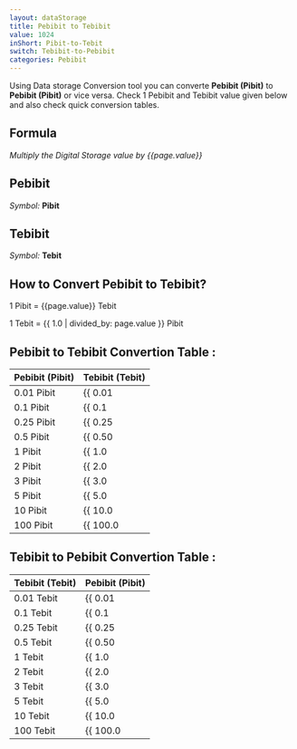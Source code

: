 ```yaml
---
layout: dataStorage
title: Pebibit to Tebibit
value: 1024
inShort: Pibit-to-Tebit
switch: Tebibit-to-Pebibit
categories: Pebibit
---
```


Using Data storage Conversion tool you can converte **Pebibit (Pibit)** to **Pebibit (Pibit)** or vice versa. Check 1 Pebibit and Tebibit value given below and also check quick conversion tables.

## Formula
*Multiply the Digital Storage value by {{page.value}}*

## Pebibit
*Symbol:* **Pibit**

## Tebibit
*Symbol:* **Tebit**

## How to Convert Pebibit to Tebibit?

1 Pibit = {{page.value}} Tebit

1 Tebit = {{ 1.0 | divided_by: page.value }} Pibit


## Pebibit to Tebibit Convertion Table :

| Pebibit (Pibit) | Tebibit (Tebit) |
| ---- | ---- |
| 0.01 Pibit | {{ 0.01 | times: page.value | round: 12 }} Tebit |
| 0.1 Pibit | {{ 0.1 | times: page.value | round: 12 }} Tebit |
| 0.25 Pibit | {{ 0.25 | times: page.value | round: 12 }} Tebit |
| 0.5 Pibit | {{ 0.50 | times: page.value | round: 12 }} Tebit |
| 1 Pibit | {{ 1.0 | times: page.value | round: 12 }} Tebit |
| 2 Pibit | {{ 2.0 | times: page.value | round: 12 }} Tebit |
| 3 Pibit | {{ 3.0 | times: page.value | round: 12 }} Tebit |
| 5 Pibit | {{ 5.0 | times: page.value | round: 12 }} Tebit |
| 10 Pibit | {{ 10.0 | times: page.value | round: 12 }} Tebit |
| 100 Pibit | {{ 100.0 | times: page.value | round: 12 }} Tebit |

## Tebibit to Pebibit Convertion Table :

| Tebibit (Tebit) | Pebibit (Pibit) |
| ---- | ---- |
| 0.01 Tebit | {{ 0.01 | divided_by: page.value | round: 12 }} Pibit |
| 0.1 Tebit | {{ 0.1 | divided_by: page.value | round: 12 }} Pibit |
| 0.25 Tebit | {{ 0.25 | divided_by: page.value | round: 12 }} Pibit |
| 0.5 Tebit | {{ 0.50 | divided_by: page.value | round: 12 }} Pibit |
| 1 Tebit | {{ 1.0 | divided_by: page.value | round: 12 }} Pibit |
| 2 Tebit | {{ 2.0 | divided_by: page.value | round: 12 }} Pibit |
| 3 Tebit | {{ 3.0 | divided_by: page.value | round: 12 }} Pibit |
| 5 Tebit | {{ 5.0 | divided_by: page.value | round: 12 }} Pibit |
| 10 Tebit | {{ 10.0 | divided_by: page.value | round: 12 }} Pibit |
| 100 Tebit | {{ 100.0 | divided_by: page.value | round: 12 }} Pibit |


<script>
document.getElementById('selectInput')[19].selected = true
document.getElementById('selectOutput')[15].selected = true
</script>
